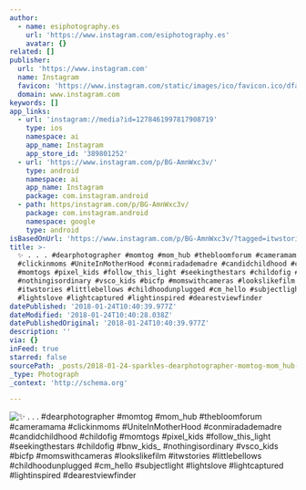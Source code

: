 ```yaml
---
author:
  - name: esiphotography.es
    url: 'https://www.instagram.com/esiphotography.es'
    avatar: {}
related: []
publisher:
  url: 'https://www.instagram.com'
  name: Instagram
  favicon: 'https://www.instagram.com/static/images/ico/favicon.ico/dfa85bb1fd63.ico'
  domain: www.instagram.com
keywords: []
app_links:
  - url: 'instagram://media?id=1278461997817908719'
    type: ios
    namespace: ai
    app_name: Instagram
    app_store_id: '389801252'
  - url: 'https://www.instagram.com/p/BG-AmnWxc3v/'
    type: android
    namespace: ai
    app_name: Instagram
    package: com.instagram.android
  - path: https/instagram.com/p/BG-AmnWxc3v/
    package: com.instagram.android
    namespace: google
    type: android
isBasedOnUrl: 'https://www.instagram.com/p/BG-AmnWxc3v/?tagged=itwstories'
title: >-
  ✨ . . . #dearphotographer #momtog #mom_hub #thebloomforum #cameramama
  #clickinmoms #UniteInMotherHood #conmiradademadre #candidchildhood #childofig
  #momtogs #pixel_kids #follow_this_light #seekingthestars #childofig #bnw_kids_
  #nothingisordinary #vsco_kids #bicfp #momswithcameras #lookslikefilm
  #itwstories #littlebellows #childhoodunplugged #cm_hello #subjectlight
  #lightslove #lightcaptured #lightinspired #dearestviewfinder
datePublished: '2018-01-24T10:40:39.977Z'
dateModified: '2018-01-24T10:40:28.038Z'
datePublishedOriginal: '2018-01-24T10:40:39.977Z'
description: ''
via: {}
inFeed: true
starred: false
sourcePath: _posts/2018-01-24-sparkles-dearphotographer-momtog-mom_hub-thebloomforum-c.md
_type: Photograph
_context: 'http://schema.org'

---
```

![✨ . . . #dearphotographer #momtog #mom_hub #thebloomforum #cameramama #clickinmoms #UniteInMotherHood #conmiradademadre #candidchildhood #childofig #momtogs #pixel_kids #follow_this_light #seekingthestars #childofig #bnw_kids_ #nothingisordinary #vsco_kids #bicfp #momswithcameras #lookslikefilm #itwstories #littlebellows #childhoodunplugged #cm_hello #subjectlight #lightslove #lightcaptured #lightinspired #dearestviewfinder](https://scontent-iad3-1.cdninstagram.com/vp/64a4e9e7898aef8863f3ee107a32fb5c/5B252ED8/t51.2885-15/e35/13402140_294964467505322_323928684_n.jpg)